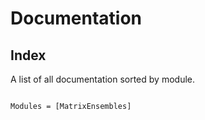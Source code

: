 # Documentation


## Index

A list of all documentation sorted by module.

```@index
```


```@autodocs
Modules = [MatrixEnsembles]
```
